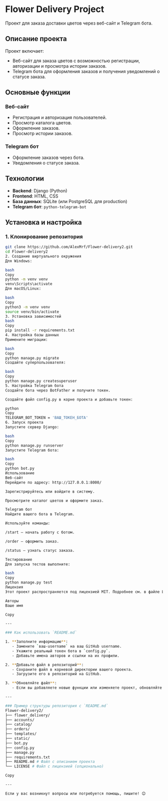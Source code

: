 # Flower Delivery Project

Проект для заказа доставки цветов через веб-сайт и Telegram бота.

## Описание проекта

Проект включает:
- Веб-сайт для заказа цветов с возможностью регистрации, авторизации и просмотра истории заказов.
- Telegram бота для оформления заказов и получения уведомлений о статусе заказа.

## Основные функции

### Веб-сайт
- Регистрация и авторизация пользователей.
- Просмотр каталога цветов.
- Оформление заказов.
- Просмотр истории заказов.

### Telegram бот
- Оформление заказов через бота.
- Уведомления о статусе заказа.

## Технологии

- **Backend**: Django (Python)
- **Frontend**: HTML, CSS
- **База данных**: SQLite (или PostgreSQL для production)
- **Telegram бот**: `python-telegram-bot`

## Установка и настройка

### 1. Клонирование репозитория

```bash
git clone https://github.com/AlexMrf/Flower-delivery2.git
cd Flower-delivery2
2. Создание виртуального окружения
Для Windows:

bash
Copy
python -m venv venv
venv\Scripts\activate
Для macOS/Linux:

bash
Copy
python3 -m venv venv
source venv/bin/activate
3. Установка зависимостей
bash
Copy
pip install -r requirements.txt
4. Настройка базы данных
Примените миграции:

bash
Copy
python manage.py migrate
Создайте суперпользователя:

bash
Copy
python manage.py createsuperuser
5. Настройка Telegram бота
Создайте бота через BotFather и получите токен.

Создайте файл config.py в корне проекта и добавьте токен:

python
Copy
TELEGRAM_BOT_TOKEN = 'ВАШ_ТОКЕН_БОТА'
6. Запуск проекта
Запустите сервер Django:

bash
Copy
python manage.py runserver
Запустите Telegram бота:

bash
Copy
python bot.py
Использование
Веб-сайт
Перейдите по адресу: http://127.0.0.1:8000/

Зарегистрируйтесь или войдите в систему.

Просмотрите каталог цветов и оформите заказ.

Telegram бот
Найдите вашего бота в Telegram.

Используйте команды:

/start — начать работу с ботом.

/order — оформить заказ.

/status — узнать статус заказа.

Тестирование
Для запуска тестов выполните:

bash
Copy
python manage.py test
Лицензия
Этот проект распространяется под лицензией MIT. Подробнее см. в файле LICENSE.

Авторы
Ваше имя

Copy

---

### Как использовать `README.md`

1. **Заполните информацию**:
   - Замените `ваш-username` на ваш GitHub username.
   - Укажите реальный токен бота в `config.py`.
   - Добавьте имена авторов и ссылки на их профили.

2. **Добавьте файл в репозиторий**:
   - Сохраните файл в корневой директории вашего проекта.
   - Загрузите его в репозиторий на GitHub.

3. **Обновляйте файл**:
   - Если вы добавляете новые функции или изменяете проект, обновляйте `README.md`.

---

### Пример структуры репозитория с `README.md`
Flower-delivery2/
├── flower_delivery/
├── accounts/
├── catalog/
├── orders/
├── templates/
├── static/
├── bot.py
├── config.py
├── manage.py
├── requirements.txt
├── README.md # Файл с описанием проекта
└── LICENSE # Файл с лицензией (опционально)

Copy

---

Если у вас возникнут вопросы или потребуется помощь, пишите! 😊
 
